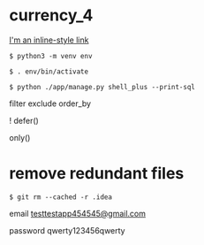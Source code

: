 # currency_4

[I'm an inline-style link](https://www.google.com)

`$ python3 -m venv env`

`$ . env/bin/activate`

`$ python ./app/manage.py shell_plus --print-sql`

filter
exclude
order_by

!
defer()

only()

# remove redundant files
`$ git rm --cached -r .idea`

email testtestapp454545@gmail.com

password qwerty123456qwerty

